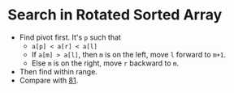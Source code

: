 # Search in Rotated Sorted Array

* Find pivot first. It's `p` such that
  * `a[p] < a[r] < a[l]`
  * If `a[m] > a[l]`, then `m` is on the left, move `l` forward to `m+1`.
  * Else `m` is on the right, move `r` backward to `m`.
* Then find within range.
* Compare with [81](https://leetcode.com/problems/search-in-rotated-sorted-array-ii/).
